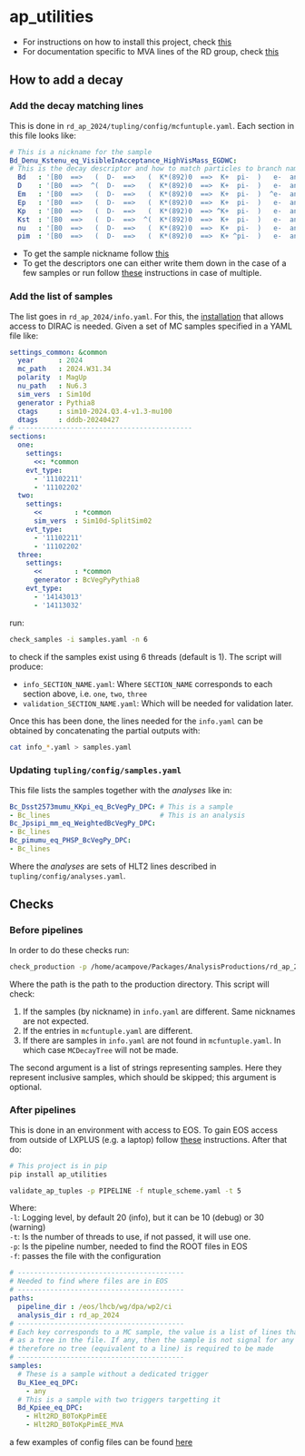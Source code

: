 # ap_utilities

- For instructions on how to install this project, check [this](doc/installation.md)   
- For documentation specific to MVA lines of the RD group, check [this](doc/mva_lines.md)   

## How to add a decay 

### Add the decay matching lines 
This is done in `rd_ap_2024/tupling/config/mcfuntuple.yaml`. Each section in this file looks like:

```yaml
# This is a nickname for the sample
Bd_Denu_Kstenu_eq_VisibleInAcceptance_HighVisMass_EGDWC:
# This is the decay descriptor and how to match particles to branch names
  Bd   : '[B0  ==>   (  D-  ==>   (  K*(892)0  ==>  K+  pi-  )   e-  anti-nu_e  )   e+  nu_e  ]CC'
  D    : '[B0  ==>  ^(  D-  ==>   (  K*(892)0  ==>  K+  pi-  )   e-  anti-nu_e  )   e+  nu_e  ]CC'
  Em   : '[B0  ==>   (  D-  ==>   (  K*(892)0  ==>  K+  pi-  )  ^e-  anti-nu_e  )   e+  nu_e  ]CC'
  Ep   : '[B0  ==>   (  D-  ==>   (  K*(892)0  ==>  K+  pi-  )   e-  anti-nu_e  )  ^e+  nu_e  ]CC'
  Kp   : '[B0  ==>   (  D-  ==>   (  K*(892)0  ==> ^K+  pi-  )   e-  anti-nu_e  )   e+  nu_e  ]CC'
  Kst  : '[B0  ==>   (  D-  ==>  ^(  K*(892)0  ==>  K+  pi-  )   e-  anti-nu_e  )   e+  nu_e  ]CC'
  nu   : '[B0  ==>   (  D-  ==>   (  K*(892)0  ==>  K+  pi-  )   e-  anti-nu_e  )   e+ ^nu_e  ]CC'
  pim  : '[B0  ==>   (  D-  ==>   (  K*(892)0  ==>  K+ ^pi-  )   e-  anti-nu_e  )   e+  nu_e  ]CC'
```

- To get the sample nickname follow [this](doc/nicknames.md)
- To get the descriptors one can either write them down in the case of a few samples or run follow [these](docs/descriptors.md) instructions in case of multiple.

### Add the list of samples 

The list goes in `rd_ap_2024/info.yaml`. For this, the [installation](doc/installation.md#with-access-to-dirac) that allows access to DIRAC is needed. 
Given a set of MC samples specified in a YAML file like:

```YAML
settings_common: &common
  year      : 2024
  mc_path   : 2024.W31.34
  polarity  : MagUp
  nu_path   : Nu6.3
  sim_vers  : Sim10d
  generator : Pythia8
  ctags     : sim10-2024.Q3.4-v1.3-mu100
  dtags     : dddb-20240427
# -------------------------------------------
sections:
  one:
    settings:
      <<: *common
    evt_type:
      - '11102211'
      - '11102202'
  two:
    settings:
      <<        : *common
      sim_vers  : Sim10d-SplitSim02
    evt_type:
      - '11102211'
      - '11102202'
  three:
    settings:
      <<        : *common
      generator : BcVegPyPythia8
    evt_type:
      - '14143013'
      - '14113032'
```

run:

```bash
check_samples -i samples.yaml -n 6
```

to check if the samples exist using 6 threads (default is 1). The script will produce:

- `info_SECTION_NAME.yaml`: Where `SECTION_NAME` corresponds to each section above, i.e. `one`, `two`, `three`
- `validation_SECTION_NAME.yaml`: Which will be needed for validation later.

Once this has been done, the lines needed for the `info.yaml` can be obtained by concatenating the partial outputs with:

```bash
cat info_*.yaml > samples.yaml
```

### Updating `tupling/config/samples.yaml`

This file lists the samples together with the _analyses_ like in:

```yaml
Bc_Dsst2573mumu_KKpi_eq_BcVegPy_DPC: # This is a sample
- Bc_lines                           # This is an analysis
Bc_Jpsipi_mm_eq_WeightedBcVegPy_DPC:
- Bc_lines
Bc_pimumu_eq_PHSP_BcVegPy_DPC:
- Bc_lines
```

Where the _analyses_ are sets of HLT2 lines described in `tupling/config/analyses.yaml`.

## Checks 

### Before pipelines 

In order to do these checks run:

```bash
check_production -p /home/acampove/Packages/AnalysisProductions/rd_ap_2024 -s psiX cocktail minbias
```

Where the path is the path to the production directory. This script will check:

1. If the samples (by nickname) in `info.yaml` are different. Same nicknames are not expected.
1. If the entries in `mcfuntuple.yaml` are different.
1. If there are samples in `info.yaml` are not found in `mcfuntuple.yaml`. In which case `MCDecayTree` will not be
made.

The second argument is a list of strings representing samples. Here they represent inclusive samples, which should
be skipped; this argument is optional.

### After pipelines

This is done in an environment with access to EOS. To gain EOS access from outside of LXPLUS (e.g. a laptop) follow 
[these](doc/mounting_eos.md) instructions. After that do:

```bash
# This project is in pip
pip install ap_utilities

validate_ap_tuples -p PIPELINE -f ntuple_scheme.yaml -t 5
```

Where:   
`-l`: Logging level, by default 20 (info), but it can be 10 (debug) or 30 (warning)   
`-t`: Is the number of threads to use, if not passed, it will use one.   
`-p`: Is the pipeline number, needed to find the ROOT files in EOS   
`-f`: passes the file with the configuration   

```yaml
# -----------------------------------------
# Needed to find where files are in EOS
# -----------------------------------------
paths:
  pipeline_dir : /eos/lhcb/wg/dpa/wp2/ci
  analysis_dir : rd_ap_2024
# -----------------------------------------
# Each key corresponds to a MC sample, the value is a list of lines that must be found
# as a tree in the file. If any, then the sample is not signal for any of the HLT2 lines
# therefore no tree (equivalent to a line) is required to be made
# -----------------------------------------
samples:
  # These is a sample without a dedicated trigger
  Bu_K1ee_eq_DPC:
    - any 
  # This is a sample with two triggers targetting it
  Bd_Kpiee_eq_DPC:
    - Hlt2RD_B0ToKpPimEE
    - Hlt2RD_B0ToKpPimEE_MVA
```

a few examples of config files can be found [here](https://github.com/acampove/config_files/tree/main/ap_utilities/validate_ap)

